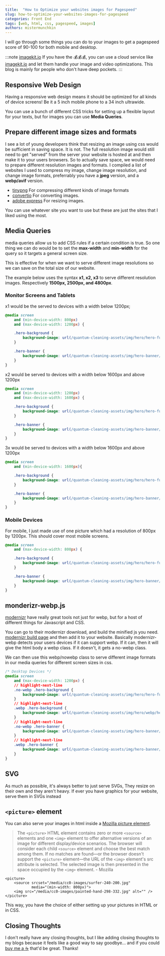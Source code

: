 ```yaml
---
title:  "How to Optimize your websites images for Pagespeed"
slug: how-to-optimize-your-websites-images-for-pagespeed
categories: Front End
tags: [web, html, css, pagespeed, images]
authors: mistermunchkin
---
```


I will go through some things you can do to your images to get a pagespeed score of 90-100 for both mobile and desktop. 

:::note [imagekit.io](https://imagekit.io)
If you have the 💰💰💰, you can use a cloud service like [imagekit.io](https://imagekit.io) and let them handle your image and video optimizations. This blog is mainly for people who don't have deep pockets.
:::

## Responsive Web Design
Having a responsive web design means it should be optimized for all kinds of device screens! Be it a 5 inch mobile phone to a 34 inch ultrawide.

You can use a bunch of different CSS tricks for setting up a flexible layout for your texts, but for images you can use **Media Queries**.

## Prepare different image sizes and formats
I see a lot of young developers think that resizing an image using css would be sufficient in saving space. It is not. The full resolution image would still need to get "served" from the server your website is hosted at and then make it to your users browsers. So to actually save space, we would need to prepare different resolution images and formats. I compiled a list of websites I used to compress my image, change image resolution, and change image formats, preferrably you have a **jpeg** version, and a **webp/avif** version.

- [tinypng](https://tinypng.com) For compressing different kinds of image formats
- [convertio](https://convertio.co/image-converter/) For converting images.
- [adobe express](https://www.adobe.com/express/feature/image/resize) For resizing images.

You can use whatever site you want to use but these are just the sites that I liked using the most.

## Media Queries
media queries allow us to add CSS rules if a certain condition is true. So one thing we can do would be to set the **max-width** and **min-width** for the query so it targets a general screen size.

This is effective for when we want to serve different image resolutions so we can save on the total size of our website.

The example below uses the syntax **x1, x2, x3** to serve different resolution images. Respectively **1500px, 2500px, and 4800px**.

### Monitor Screens and Tablets
x1 would be the served to devices with a width below 1200px;
```css title='Version 1 Media Query'
@media screen
    and (min-device-width: 800px)
    and (max-device-width: 1200px) {

    .hero-background {
        background-image: url(/quantum-cleaning-assets/img/hero/hero-full-image-x1.jpeg);
    }

    .hero-banner {
        background-image: url(/quantum-cleaning-assets/img/hero-banner/hero-banner-image-x1.jpg);
    }
}
```

x2 would be served to devices with a width below 1600px and above 1200px
```css title='Version 2 Media Query'
@media screen 
    and (min-device-width: 1200px)
    and (max-device-width: 1600px) {

    .hero-background {
	    background-image: url(/quantum-cleaning-assets/img/hero/hero-full-image-x2.jpeg);
    }

    .hero-banner {
        background-image: url(/quantum-cleaning-assets/img/hero-banner/hero-banner-image-x2.jpg);
    }
}
```
3x would be served to devices with a width below 1600px and above 1200px
```css title='Version 3 Media Query'
@media screen
    and (min-device-width: 1600px){

    .hero-background {
        background-image: url(/quantum-cleaning-assets/img/hero/hero-full-image-x3.jpeg);
    }

    .hero-banner {
        background-image: url(/quantum-cleaning-assets/img/hero-banner/hero-banner-image-x3.jpg);
    }
}
```
### Mobile Devices
For mobile, I just made use of one picture which had a resolution of 800px by 1200px. This should cover most mobile screens.
```css title='Mobile Device Media Query'
@media screen
    and (max-device-width: 800px) {

    .hero-background {
        background-image: url(/quantum-cleaning-assets/img/hero/hero-full-image-mobile.jpeg);
    }

    .hero-banner {
        background-image: url(/quantum-cleaning-assets/img/hero-banner/hero-banner-image-mobile.jpg);
    }
}
```

## monderizr-webp.js
[modernizr](https://modernizr.com) have really great tools not just for webp, but for a host of different things for Javascript and CSS. 

You can go to their modernizr download, and build the minified js you need. [modernizr build page](https://modernizr.com/download?webp-setclasses&q=webp) and then add it to your website. Basically modernizr-webp detects your users devices if it can support webp. If it can, then it will give the html body a webp class. If it doesn't, it gets a no-webp class.

We can then use this webp/nowebp class to serve different image formats in our media queries for different screen sizes in css.

```css title='Media Query with webp and nowebp classes'
/* Desktop Devices */
@media screen
    and (max-device-width: 1200px) {
    // highlight-next-line
    .no-webp .hero-background {
        background-image: url(/quantum-cleaning-assets/img/hero/hero-full-image-x1.jpeg);
    }
    // highlight-next-line
    .webp .hero-background {
        background-image: url(/quantum-cleaning-assets/img/hero/webp/hero-full-image-x1.webp);
    }
    // highlight-next-line
    .no-webp .hero-banner {
        background-image: url(/quantum-cleaning-assets/img/hero-banner/hero-banner-image-x1.jpg);
    }
    // highlight-next-line
    .webp .hero-banner {
        background-image: url(/quantum-cleaning-assets/img/hero-banner/webp/hero-banner-image-x1.webp);
    }
}
```

## SVG
As much as possible, it's always better to just serve SVGs, They resize on their own and they aren't heavy. If ever you have graphics for your website, serve them in SVGs instead

## `<picture>` element
You can also serve your images in html inside a [Mozilla picture element](https://developer.mozilla.org/en-US/docs/Web/HTML/Element/picture).

> The `<picture>` HTML element contains zero or more `<source>` elements and one `<img>` element to offer alternative versions of an image for different display/device scenarios. The browser will consider each child `<source>` element and choose the best match among them. If no matches are found—or the browser doesn't support the `<picture>` element—the URL of the `<img>` element's src attribute is selected. The selected image is then presented in the space occupied by the `<img>` element. - Mozilla

```markup title='<picture> element demo'
<picture>
    <source srcset="/media/cc0-images/surfer-240-200.jpg"
            media="(min-width: 800px)">
    <img src="/media/cc0-images/painted-hand-298-332.jpg" alt="" />
</picture>

```

This way, you have the choice of either setting up your pictures in HTML or in CSS.

## Closing Thoughts
I don't really have any closing thoughts, but I like adding closing thoughts to my blogs because it feels like a good way to say goodbye... and if you could [buy me a ☕️](https://www.paypal.com/donate/?hosted_button_id=B9HDECYJ4CEF8) that'd be great. Thanks!